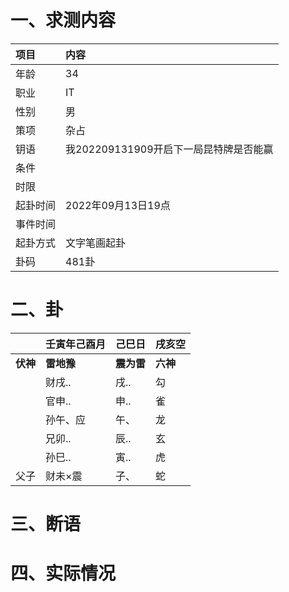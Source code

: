 # 一、求测内容
|项目|内容|
|:-|:-|
|年龄|34|
|职业|IT|
|性别|男|
|策项|杂占|
|钥语|我202209131909开启下一局昆特牌是否能赢|
|条件||
|时限||
|起卦时间|2022年09月13日19点|
|事件时间||
|起卦方式|文字笔画起卦|
|卦码|481卦|

# 二、卦
||壬寅年己酉月|己巳日|戌亥空|
|:-|:-|:-|:-|
|**伏神**|**雷地豫**|**震为雷**|**六神**|
||财戌..|戌..|勾|
||官申..|申..|雀|
||孙午、应|午、|龙|
||兄卯..|辰..|玄|
||孙巳..|寅..|虎|
|父子|财未×震|子、|蛇|


# 三、断语

# 四、实际情况